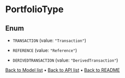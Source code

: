 

# PortfolioType

## Enum


* `TRANSACTION` (value: `"Transaction"`)

* `REFERENCE` (value: `"Reference"`)

* `DERIVEDTRANSACTION` (value: `"DerivedTransaction"`)



[Back to Model list](../README.md#documentation-for-models) &#8226; [Back to API list](../README.md#documentation-for-api-endpoints) &#8226; [Back to README](../README.md)


